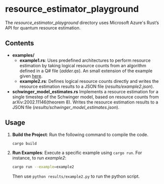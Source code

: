 # resource_estimator_playground

The *resource_estimator_playground* directory uses Microsoft Azure's Rust’s API for quantum resource estimation.

## Contents

- **examples/**
  - **example1.rs**: Uses predefined architectures to perform resource estimation by taking logical resource counts from an algorithm defined in a Q# file (*adder.qs*). An small extension of the example given [here](https://github.com/microsoft/qsharp/blob/main/resource_estimator/examples/basic_logical_counts.rs).
  - **example2.rs**: Defines logical resource counts directly and writes the resource estimation results to a JSON file (*results/example2.json*).
- **schwinger_model_estimates.rs** Implements a resource estimation for a single timestep of the Schwinger model, based on resource counts from  arXiv:2002.11146(theorem 8). Writes the resource estimation results to a JSON file (*results/schwinger_model_estimates.json*).

## Usage

1. **Build the Project**: Run the following command to compile the code.
    ```bash
    cargo build
    ```

2. **Run Examples**: Execute a specific example using `cargo run`. For instance, to run *example2*:
    ```bash
    cargo run --example=example2
    ```
   Then use `python results/example2.py` to run the python script.
